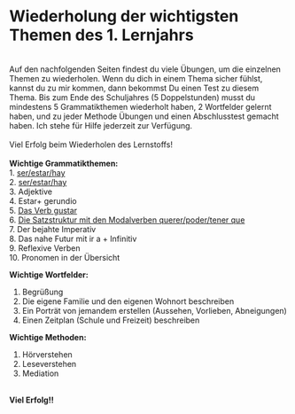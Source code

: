 # Wiederholung der wichtigsten Themen des 1. Lernjahrs
<br>
Auf den nachfolgenden Seiten findest du viele Übungen, um die einzelnen Themen zu wiederholen. Wenn du dich in einem Thema sicher fühlst, kannst du zu mir kommen, dann bekommst Du einen Test zu diesem Thema. Bis zum Ende des Schuljahres (5 Doppelstunden) musst du mindestens 5 Grammatikthemen wiederholt haben, 2 Wortfelder gelernt haben, und zu jeder Methode Übungen und einen Abschlusstest gemacht haben. Ich stehe für Hilfe jederzeit zur Verfügung. <br>
<br>
Viel Erfolg beim Wiederholen des Lernstoffs!
<br>
<br>
<b>Wichtige Grammatikthemen:</b><br>
1. <a href="https://drjhirsch.github.io/serestarhayejercicios/">ser/estar/hay </a><br>
2. <a href="https://drjhirsch.github.io/negacion/">ser/estar/hay </a><br>
3. Adjektive <br>
4. Estar+ gerundio <br>
5. <a href="https://drjhirsch.github.io/ejerciciosgustar/">Das Verb gustar</a> <br>
6. <a href="https://drjhirsch.github.io/poderquerertenerque/">Die Satzstruktur mit den Modalverben querer/poder/tener que </a><br>
7. Der bejahte Imperativ <br>
8. Das nahe Futur mit ir a + Infinitiv <br>
9. Reflexive Verben <br>
10. Pronomen in der Übersicht <br>

<b>Wichtige Wortfelder:</b> <br>
1. Begrüßung <br>
2. Die eigene Familie und den eigenen Wohnort beschreiben <br>
3. Ein Porträt von jemandem erstellen (Aussehen, Vorlieben, Abneigungen) <br>
4. Einen Zeitplan (Schule und Freizeit) beschreiben <br>

<b>Wichtige Methoden:</b> <br>
1. Hörverstehen <br>
2. Leseverstehen <br>
3. Mediation <br>
<br>
<b>Viel Erfolg!!</b><br>
